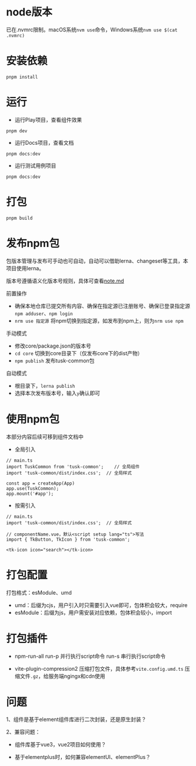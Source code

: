 # node版本
已在.nvmrc限制。macOS系统`nvm use`命令，Windows系统`nvm use $(cat .nvmrc)`

# 安装依赖
```
pnpm install
```

# 运行
- 运行Play项目，查看组件效果
```
pnpm dev
```
- 运行Docs项目，查看文档
```
pnpm docs:dev
```
- 运行测试用例项目
```
pnpm docs:dev
```

# 打包
```
pnpm build
```

# 发布npm包
包版本管理与发布可手动也可自动，自动可以借助lerna、changeset等工具，本项目使用lerna。

版本号遵循语义化版本号规则，具体可查看[note.md](core/note.md)

前置操作
- 确保本地仓库已提交所有内容、确保在指定源已注册账号、确保已登录指定源`npm adduser`、`npm login`
- `nrm use 指定源` 将npm切换到指定源，如发布到npm上，则为`nrm use npm`

手动模式
- 修改core/package.json的版本号
- `cd core` 切换到core目录下（仅发布core下的dist产物）
- `npm publish` 发布tusk-common包

自动模式
- 根目录下，`lerna publish`
- 选择本次发布版本号，输入`y`确认即可

# 使用npm包
本部分内容后续可移到组件文档中

- 全局引入
```
// main.ts
import TuskCommon from 'tusk-common';    // 全局组件
import 'tusk-common/dist/index.css';  // 全局样式

const app = createApp(App)
app.use(TuskCommon);
app.mount('#app');
```

- 按需引入
```
// main.ts
import 'tusk-common/dist/index.css';  // 全局样式

// componentName.vue，默认<script setup lang="ts">写法
import { TkButton, TkIcon } from 'tusk-common';

<tk-icon icon="search"></tk-icon>
```

# 打包配置
打包格式：esModule、umd

- umd：后缀为cjs，用户引入时只需要引入vue即可，包体积会较大，require
- esModule：后缀为js，用户需安装对应依赖，包体积会较小，import

# 打包插件
- npm-run-all
  run-p 并行执行script命令
  run-s 串行执行script命令

- vite-plugin-compression2
  压缩打包文件，具体参考`vite.config.umd.ts`
  压缩文件`.gz`，给服务端ngingx和cdn使用

# 问题
1、组件是基于element组件库进行二次封装，还是原生封装？


2、兼容问题：
- 组件库基于vue3，vue2项目如何使用？

- 基于elementplus时，如何兼容elementUI、elementPlus？
